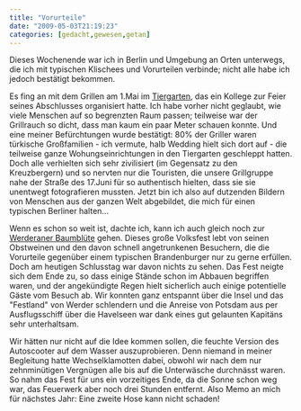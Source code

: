 ```yaml
---
title: "Vorurteile"
date: "2009-05-03T21:19:23"
categories: [gedacht,gewesen,getan]
---
```


Dieses Wochenende war ich in Berlin und Umgebung an Orten unterwegs, die ich mit typischen Klischees und Vorurteilen verbinde; nicht alle habe ich jedoch bestätigt bekommen.

Es fing an mit dem Grillen am 1.Mai im [Tiergarten](http://www.stadtentwicklung.berlin.de/umwelt/stadtgruen/gruenanlagen/de/nutzungsmoeglichkeiten/grillen/de/hier.shtml), das ein Kollege zur Feier seines Abschlusses organisiert hatte. Ich habe vorher nicht geglaubt, wie viele Menschen auf so begrenzten Raum passen; teilweise war der Grillrauch so dicht, dass man kaum ein paar Meter schauen konnte. Und eine meiner Befürchtungen wurde bestätigt: 80% der Griller waren türkische Großfamilien - ich vermute, halb Wedding hielt sich dort auf - die teilweise ganze Wohungseinrichtungen in den Tiergarten geschleppt hatten. Doch alle verhielten sich sehr zivilisiert (im Gegensatz zu den Kreuzbergern) und so nervten nur die Touristen, die unsere Grillgruppe nahe der Straße des 17.Juni für so authentisch hielten, dass sie sie unentwegt fotografieren mussten. Jetzt bin ich also auf dutzenden Bildern von Menschen aus der ganzen Welt abgebildet, die mich für einen typischen Berliner halten...

Wenn es schon so weit ist, dachte ich, kann ich auch gleich noch zur [Werderaner Baumblüte](http://www.baumbluete.de) gehen. Dieses große Volksfest lebt von seinen Obstweinen und den davon schnell angetrunkenen Besuchern, die die Vorurteile gegenüber einem typischen Brandenburger nur zu gerne erfüllen. Doch am heutigen Schlusstag war davon nichts zu sehen. Das Fest neigte sich dem Ende zu, so dass einige Stände schon im Abbauen begriffen waren, und der angekündigte Regen hielt sicherlich auch einige potentielle Gäste vom Besuch ab. Wir konnten ganz entspannt über die Insel und das "Festland" von Werder schlendern und die Anreise von Potsdam aus per Ausflugsschiff über die Havelseen war dank eines gut gelaunten Kapitäns sehr unterhaltsam.

Wir hätten nur nicht auf die Idee kommen sollen, die feuchte Version des Autoscooter auf dem Wasser auszuprobieren. Denn niemand in meiner Begleitung hatte Wechselklamotten dabei, obwohl wir nach dem nur zehnminütigen Vergnügen alle bis auf die Unterwäsche durchnässt waren. So nahm das Fest für uns ein vorzeitiges Ende, da die Sonne schon weg war, das Feuerwerk aber noch drei Stunden entfernt. Also Memo an mich für nächstes Jahr: Eine zweite Hose kann nicht schaden!
